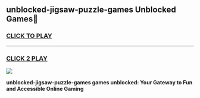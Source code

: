 
## unblocked-jigsaw-puzzle-games Unblocked Games👋
<h3>
<a href="https://news.freeplayer.one?title=unblocked-jigsaw-puzzle-games&ref=16F">CLICK TO PLAY</a></h3>
<hr>

<h3>
<a href="https://news.freeplayer.one?title=unblocked-jigsaw-puzzle-games&ref=16F">CLICK 2 PLAY</a>
  
</h3>

<a href="https://news.freeplayer.one?title=unblocked-jigsaw-puzzle-games&ref=16F/"><img src="https://clearcache.store/games.png"></a>


**unblocked-jigsaw-puzzle-games games unblocked: Your Gateway to Fun and Accessible Online Gaming**
